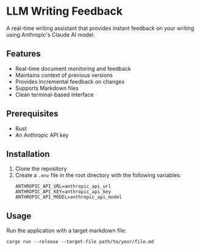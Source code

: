 # LLM Writing Feedback

A real-time writing assistant that provides instant feedback on your writing using Anthropic's Claude AI model.

## Features

- Real-time document monitoring and feedback
- Maintains context of previous versions
- Provides incremental feedback on changes
- Supports Markdown files
- Clean terminal-based interface

## Prerequisites

- Rust
- An Anthropic API key

## Installation

1. Clone the repository
2. Create a `.env` file in the root directory with the following variables:
   ```
   ANTHROPIC_API_URL=anthropic_api_url
   ANTHROPIC_API_KEY=anthropic_api_key
   ANTHROPIC_API_MODEL=anthropic_api_model
   ```

## Usage

Run the application with a target markdown file:
```
cargo run --release --target-file path/to/your/file.md
```

